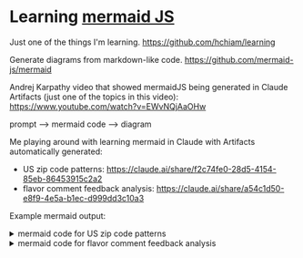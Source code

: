 # Learning [mermaid JS](https://github.com/mermaid-js/mermaid)

Just one of the things I'm learning. <https://github.com/hchiam/learning>

Generate diagrams from markdown-like code. <https://github.com/mermaid-js/mermaid>

Andrej Karpathy video that showed mermaidJS being generated in Claude Artifacts (just one of the topics in this video): <https://www.youtube.com/watch?v=EWvNQjAaOHw>

prompt --> mermaid code --> diagram

Me playing around with learning mermaid in Claude with Artifacts automatically generated:

- US zip code patterns: <https://claude.ai/share/f2c74fe0-28d5-4154-85eb-86453915c2a2>
- flavor comment feedback analysis: <https://claude.ai/share/a54c1d50-e8f9-4e5a-b1ec-d999dd3c10a3>

Example mermaid output:

<details>
<summary>mermaid code for US zip code patterns</summary>

```mermaid
flowchart TD
    USA["United States ZIP Code System"]
    
    USA --> Northeast["Northeast Region"]
    USA --> Midwest["Midwest Region"]
    USA --> South["South Region"]
    USA --> West["West Region"]
    USA --> Territories["US Territories"]
    
    Northeast --> NE0["0: ZIP Codes 00000-08999"]
    NE0 --> ME["Maine\n(03900-04999)"]
    NE0 --> NH["New Hampshire\n(03000-03899)"]
    NE0 --> VT["Vermont\n(05000-05999)"]
    NE0 --> MA["Massachusetts\n(01000-02799)"]
    NE0 --> RI["Rhode Island\n(02800-02999)"]
    NE0 --> CT["Connecticut\n(06000-06999)"]
    NE0 --> NJ["New Jersey\n(07000-08999)"]
    Northeast --> NE1["1: Delaware, NY, Pennsylvania\n(10000-19999)"]
    Northeast --> NE2["2: DC, MD, NC, SC, VA, WV\n(20000-29999)"]
    
    Midwest --> MW4["4: Indiana, Kentucky, Michigan, Ohio\n(40000-49999)"]
    Midwest --> MW5["5: Iowa, Minnesota, Montana,\nN/S Dakota, Wisconsin\n(50000-59999)"]
    Midwest --> MW6["6: Illinois, Kansas, Missouri, Nebraska\n(60000-69999)"]
    
    South --> S3["3: Alabama, Florida, Georgia,\nMississippi, Tennessee\n(30000-39999)"]
    South --> S7["7: Arkansas, Louisiana, Oklahoma, Texas\n(70000-79999)"]
    
    West --> W8["8: Arizona, Colorado, Idaho, Nevada,\nNew Mexico, Utah, Wyoming\n(80000-89999)"]
    West --> W9["9: Alaska, California, Hawaii,\nOregon, Washington\n(90000-99999)"]
    
    Territories --> SpecialCodes["Special ZIP Codes\n(APO, FPO, etc.)\n(09000-09999, 34000-34999, 96000-96999)"]
    
    style USA fill:#f9f9f9,stroke:#333,stroke-width:2px
    style Northeast fill:#d4f1f9,stroke:#333,stroke-width:1px
    style Midwest fill:#e1f7d5,stroke:#333,stroke-width:1px
    style South fill:#ffedd1,stroke:#333,stroke-width:1px
    style West fill:#ffe6e6,stroke:#333,stroke-width:1px
    style Territories fill:#f2e6ff,stroke:#333,stroke-width:1px
    
    style NE0,NE1,NE2,MW4,MW5,MW6,S3,S7,W8,W9,SpecialCodes fill:#ffffff,stroke:#333,stroke-width:1px
style ME,NH,VT,MA,RI,CT,NJ fill:#d4f1f9,stroke:#333,stroke-width:1px
```

```text
flowchart TD
    USA["United States ZIP Code System"]
    
    USA --> Northeast["Northeast Region"]
    USA --> Midwest["Midwest Region"]
    USA --> South["South Region"]
    USA --> West["West Region"]
    USA --> Territories["US Territories"]
    
    Northeast --> NE0["0: ZIP Codes 00000-08999"]
    NE0 --> ME["Maine\n(03900-04999)"]
    NE0 --> NH["New Hampshire\n(03000-03899)"]
    NE0 --> VT["Vermont\n(05000-05999)"]
    NE0 --> MA["Massachusetts\n(01000-02799)"]
    NE0 --> RI["Rhode Island\n(02800-02999)"]
    NE0 --> CT["Connecticut\n(06000-06999)"]
    NE0 --> NJ["New Jersey\n(07000-08999)"]
    Northeast --> NE1["1: Delaware, NY, Pennsylvania\n(10000-19999)"]
    Northeast --> NE2["2: DC, MD, NC, SC, VA, WV\n(20000-29999)"]
    
    Midwest --> MW4["4: Indiana, Kentucky, Michigan, Ohio\n(40000-49999)"]
    Midwest --> MW5["5: Iowa, Minnesota, Montana,\nN/S Dakota, Wisconsin\n(50000-59999)"]
    Midwest --> MW6["6: Illinois, Kansas, Missouri, Nebraska\n(60000-69999)"]
    
    South --> S3["3: Alabama, Florida, Georgia,\nMississippi, Tennessee\n(30000-39999)"]
    South --> S7["7: Arkansas, Louisiana, Oklahoma, Texas\n(70000-79999)"]
    
    West --> W8["8: Arizona, Colorado, Idaho, Nevada,\nNew Mexico, Utah, Wyoming\n(80000-89999)"]
    West --> W9["9: Alaska, California, Hawaii,\nOregon, Washington\n(90000-99999)"]
    
    Territories --> SpecialCodes["Special ZIP Codes\n(APO, FPO, etc.)\n(09000-09999, 34000-34999, 96000-96999)"]
    
    style USA fill:#f9f9f9,stroke:#333,stroke-width:2px
    style Northeast fill:#d4f1f9,stroke:#333,stroke-width:1px
    style Midwest fill:#e1f7d5,stroke:#333,stroke-width:1px
    style South fill:#ffedd1,stroke:#333,stroke-width:1px
    style West fill:#ffe6e6,stroke:#333,stroke-width:1px
    style Territories fill:#f2e6ff,stroke:#333,stroke-width:1px
    
    style NE0,NE1,NE2,MW4,MW5,MW6,S3,S7,W8,W9,SpecialCodes fill:#ffffff,stroke:#333,stroke-width:1px
style ME,NH,VT,MA,RI,CT,NJ fill:#d4f1f9,stroke:#333,stroke-width:1px
```

![US zip code patterns](us-zipcode-diagram.png)

</details>

<details>
<summary>mermaid code for flavor comment feedback analysis</summary>

```mermaid
flowchart TD
    subgraph "Customer Feedback"
    A["Comment 1: 'The flavor was delicate and flavorful, very delicious!'"]
    B["Comment 2: 'I didn't like it - a little too chewy.'"]
    C["Comment 3: 'It's nice and chewy but I think the flavour was too strong for my taste'"]
    D["Comment 4: 'Not the best of the bunch in the series.'"]
    end
    
    A --> |Positive| E[Flavor: Delicate & Flavorful]
    A --> |Positive| F[Overall: Delicious]
    
    B --> |Negative| G[Texture: Too Chewy]
    B --> |Negative| H[Overall: Disliked]
    
    C --> |Positive| I[Texture: Nice & Chewy]
    C --> |Negative| J[Flavor: Too Strong]
    
    D --> |Negative| K[Comparative: Below Average]
```

```text
flowchart TD
    subgraph "Customer Feedback"
    A["Comment 1: 'The flavor was delicate and flavorful, very delicious!'"]
    B["Comment 2: 'I didn't like it - a little too chewy.'"]
    C["Comment 3: 'It's nice and chewy but I think the flavour was too strong for my taste'"]
    D["Comment 4: 'Not the best of the bunch in the series.'"]
    end
    
    A --> |Positive| E[Flavor: Delicate & Flavorful]
    A --> |Positive| F[Overall: Delicious]
    
    B --> |Negative| G[Texture: Too Chewy]
    B --> |Negative| H[Overall: Disliked]
    
    C --> |Positive| I[Texture: Nice & Chewy]
    C --> |Negative| J[Flavor: Too Strong]
    
    D --> |Negative| K[Comparative: Below Average]
```

![flavor feedback diagram](flavor-feedback-diagram.png)

</details>
